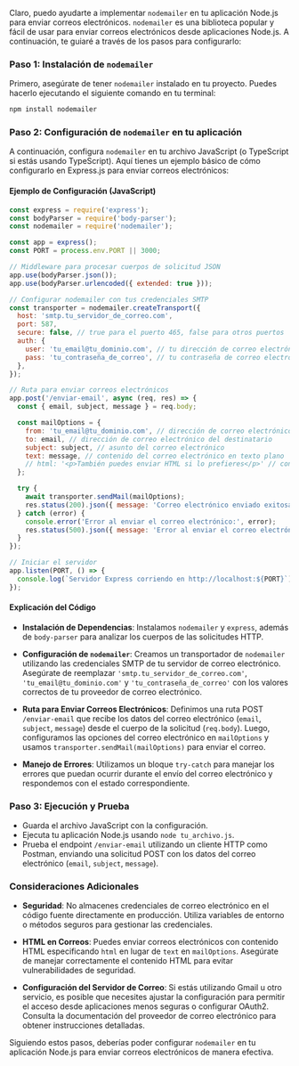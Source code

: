 Claro, puedo ayudarte a implementar `nodemailer` en tu aplicación Node.js para enviar correos electrónicos. `nodemailer` es una biblioteca popular y fácil de usar para enviar correos electrónicos desde aplicaciones Node.js. A continuación, te guiaré a través de los pasos para configurarlo:

### Paso 1: Instalación de `nodemailer`

Primero, asegúrate de tener `nodemailer` instalado en tu proyecto. Puedes hacerlo ejecutando el siguiente comando en tu terminal:

```bash
npm install nodemailer
```

### Paso 2: Configuración de `nodemailer` en tu aplicación

A continuación, configura `nodemailer` en tu archivo JavaScript (o TypeScript si estás usando TypeScript). Aquí tienes un ejemplo básico de cómo configurarlo en Express.js para enviar correos electrónicos:

#### Ejemplo de Configuración (JavaScript)

```javascript
const express = require('express');
const bodyParser = require('body-parser');
const nodemailer = require('nodemailer');

const app = express();
const PORT = process.env.PORT || 3000;

// Middleware para procesar cuerpos de solicitud JSON
app.use(bodyParser.json());
app.use(bodyParser.urlencoded({ extended: true }));

// Configurar nodemailer con tus credenciales SMTP
const transporter = nodemailer.createTransport({
  host: 'smtp.tu_servidor_de_correo.com',
  port: 587,
  secure: false, // true para el puerto 465, false para otros puertos
  auth: {
    user: 'tu_email@tu_dominio.com', // tu dirección de correo electrónico
    pass: 'tu_contraseña_de_correo', // tu contraseña de correo electrónico
  },
});

// Ruta para enviar correos electrónicos
app.post('/enviar-email', async (req, res) => {
  const { email, subject, message } = req.body;

  const mailOptions = {
    from: 'tu_email@tu_dominio.com', // dirección de correo electrónico del remitente
    to: email, // dirección de correo electrónico del destinatario
    subject: subject, // asunto del correo electrónico
    text: message, // contenido del correo electrónico en texto plano
    // html: '<p>También puedes enviar HTML si lo prefieres</p>' // contenido del correo electrónico en formato HTML
  };

  try {
    await transporter.sendMail(mailOptions);
    res.status(200).json({ message: 'Correo electrónico enviado exitosamente' });
  } catch (error) {
    console.error('Error al enviar el correo electrónico:', error);
    res.status(500).json({ message: 'Error al enviar el correo electrónico' });
  }
});

// Iniciar el servidor
app.listen(PORT, () => {
  console.log(`Servidor Express corriendo en http://localhost:${PORT}`);
});
```

#### Explicación del Código

- **Instalación de Dependencias**: Instalamos `nodemailer` y `express`, además de `body-parser` para analizar los cuerpos de las solicitudes HTTP.

- **Configuración de `nodemailer`**: Creamos un transportador de `nodemailer` utilizando las credenciales SMTP de tu servidor de correo electrónico. Asegúrate de reemplazar `'smtp.tu_servidor_de_correo.com'`, `'tu_email@tu_dominio.com'` y `'tu_contraseña_de_correo'` con los valores correctos de tu proveedor de correo electrónico.

- **Ruta para Enviar Correos Electrónicos**: Definimos una ruta POST `/enviar-email` que recibe los datos del correo electrónico (`email`, `subject`, `message`) desde el cuerpo de la solicitud (`req.body`). Luego, configuramos las opciones del correo electrónico en `mailOptions` y usamos `transporter.sendMail(mailOptions)` para enviar el correo.

- **Manejo de Errores**: Utilizamos un bloque `try-catch` para manejar los errores que puedan ocurrir durante el envío del correo electrónico y respondemos con el estado correspondiente.

### Paso 3: Ejecución y Prueba

- Guarda el archivo JavaScript con la configuración.
- Ejecuta tu aplicación Node.js usando `node tu_archivo.js`.
- Prueba el endpoint `/enviar-email` utilizando un cliente HTTP como Postman, enviando una solicitud POST con los datos del correo electrónico (`email`, `subject`, `message`).

### Consideraciones Adicionales

- **Seguridad**: No almacenes credenciales de correo electrónico en el código fuente directamente en producción. Utiliza variables de entorno o métodos seguros para gestionar las credenciales.
  
- **HTML en Correos**: Puedes enviar correos electrónicos con contenido HTML especificando `html` en lugar de `text` en `mailOptions`. Asegúrate de manejar correctamente el contenido HTML para evitar vulnerabilidades de seguridad.

- **Configuración del Servidor de Correo**: Si estás utilizando Gmail u otro servicio, es posible que necesites ajustar la configuración para permitir el acceso desde aplicaciones menos seguras o configurar OAuth2. Consulta la documentación del proveedor de correo electrónico para obtener instrucciones detalladas.

Siguiendo estos pasos, deberías poder configurar `nodemailer` en tu aplicación Node.js para enviar correos electrónicos de manera efectiva.